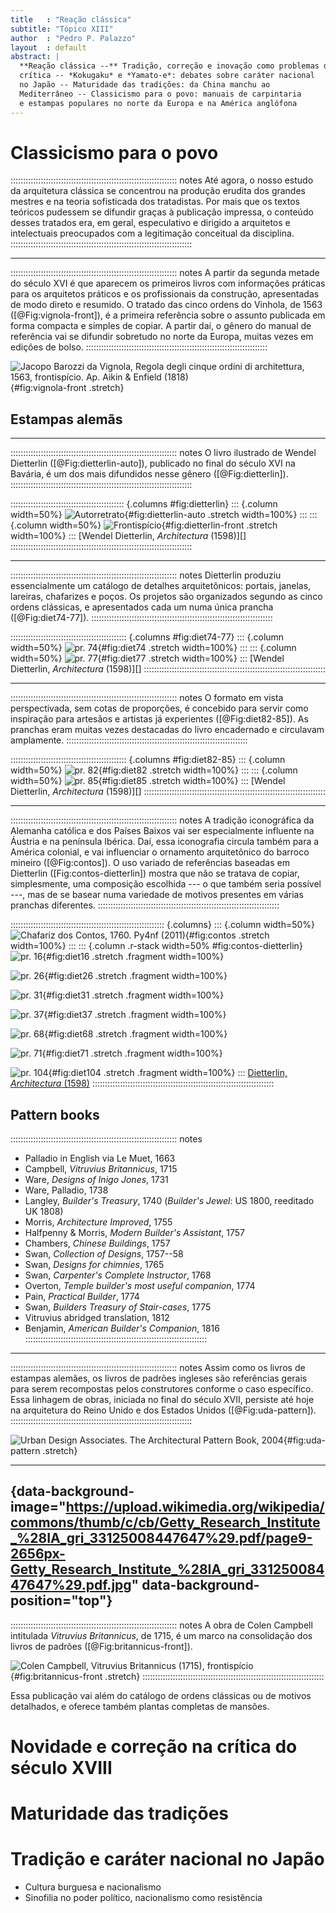 ```yaml
---
title   : "Reação clássica"
subtitle: "Tópico XIII"
author  : "Pedro P. Palazzo"
layout  : default
abstract: |
  **Reação clássica --** Tradição, correção e inovação como problemas da
  crítica -- *Kokugaku* e *Yamato-e*: debates sobre caráter nacional
  no Japão -- Maturidade das tradições: da China manchu ao
  Mediterrâneo -- Classicismo para o povo: manuais de carpintaria
  e estampas populares no norte da Europa e na América anglófona
---
```


# Classicismo para o povo #

:::::::::::::::::::::::::::::::::::::::::::::::::::::::::::::::::: notes
Até agora, o nosso estudo da arquitetura clássica se concentrou na
produção erudita dos grandes mestres e na teoria sofisticada dos
tratadistas. Por mais que os textos teóricos pudessem se difundir graças
à publicação impressa, o conteúdo desses tratados era, em geral,
especulativo e dirigido a arquitetos e intelectuais preocupados com a
legitimação conceitual da disciplina.
::::::::::::::::::::::::::::::::::::::::::::::::::::::::::::::::::::::::

* * * *

:::::::::::::::::::::::::::::::::::::::::::::::::::::::::::::::::: notes
A partir da segunda metade do século XVI é que aparecem os primeiros
livros com informações práticas para os arquitetos práticos e os
profissionais da construção, apresentadas de modo direto e resumido. O
tratado das cinco ordens do Vinhola, de 1563 ([@Fig:vignola-front]), é a
primeira referência sobre o assunto publicada em forma compacta e
simples de copiar. A partir daí, o gênero do manual de referência vai se
difundir sobretudo no norte da Europa, muitas vezes em edições de bolso.
::::::::::::::::::::::::::::::::::::::::::::::::::::::::::::::::::::::::

![Jacopo Barozzi da Vignola, *Regola degli cinque ordini di architettura*, 1563, frontispício. Ap. [Aikin & Enfield (1818)][]](https://upload.wikimedia.org/wikipedia/commons/thumb/7/7d/General_biography%3B_or%2C_Lives%2C_critical_and_historical%2C_of_the_most_eminent_persons_of_all_ages%2C_countries%2C_conditions%2C_and_professions%2C_arranged_according_to_alphabetical_order_%281818%29_%2814796060823%29.jpg/454px-thumbnail.jpg){#fig:vignola-front .stretch}

## Estampas alemãs ##

* * * *

:::::::::::::::::::::::::::::::::::::::::::::::::::::::::::::::::: notes
O livro ilustrado de Wendel Dietterlin ([@Fig:dietterlin-auto]),
publicado no final do século XVI na Bavária, é um dos mais difundidos
nesse gênero ([@Fig:dietterlin]).
::::::::::::::::::::::::::::::::::::::::::::::::::::::::::::::::::::::::

::::::::::::::::::::::::::::::::::::::::::::: {.columns #fig:dietterlin}
::: {.column width=50%}
![Autorretrato](https://upload.wikimedia.org/wikipedia/commons/thumb/2/22/Getty_Research_Institute_%28IA_architectvravona00diet%29.pdf/page7-531px-Getty_Research_Institute_%28IA_architectvravona00diet%29.pdf.jpg){#fig:dietterlin-auto .stretch width=100%}
:::
::: {.column width=50%}
![Frontispício](https://upload.wikimedia.org/wikipedia/commons/thumb/2/22/Getty_Research_Institute_%28IA_architectvravona00diet%29.pdf/page5-522px-Getty_Research_Institute_%28IA_architectvravona00diet%29.pdf.jpg){#fig:dietterlin-front .stretch width=100%}
:::
[Wendel Dietterlin, *Architectura* (1598)][]
::::::::::::::::::::::::::::::::::::::::::::::::::::::::::::::::::::::::

* * * *

:::::::::::::::::::::::::::::::::::::::::::::::::::::::::::::::::: notes
Dietterlin produziu essencialmente um catálogo de detalhes
arquitetônicos: portais, janelas, lareiras, chafarizes e poços. Os
projetos são organizados segundo as cinco ordens clássicas, e
apresentados cada um numa única prancha ([@Fig:diet74-77]).
::::::::::::::::::::::::::::::::::::::::::::::::::::::::::::::::::::::::

:::::::::::::::::::::::::::::::::::::::::::::: {.columns #fig:diet74-77}
::: {.column width=50%}
![pr. 74](https://upload.wikimedia.org/wikipedia/commons/thumb/2/22/Getty_Research_Institute_%28IA_architectvravona00diet%29.pdf/page151-506px-Getty_Research_Institute_%28IA_architectvravona00diet%29.pdf.jpg){#fig:diet74 .stretch width=100%}
:::
::: {.column width=50%}
![pr. 77](https://upload.wikimedia.org/wikipedia/commons/thumb/2/22/Getty_Research_Institute_%28IA_architectvravona00diet%29.pdf/page157-506px-Getty_Research_Institute_%28IA_architectvravona00diet%29.pdf.jpg){#fig:diet77 .stretch width=100%}
:::
[Wendel Dietterlin, *Architectura* (1598)][]
::::::::::::::::::::::::::::::::::::::::::::::::::::::::::::::::::::::::

* * * *

:::::::::::::::::::::::::::::::::::::::::::::::::::::::::::::::::: notes
O formato em vista perspectivada, sem cotas de proporções, é concebido
para servir como inspiração para artesãos e artistas já experientes
([@Fig:diet82-85]). As pranchas eram muitas vezes destacadas do livro
encadernado e circulavam amplamente.
::::::::::::::::::::::::::::::::::::::::::::::::::::::::::::::::::::::::

:::::::::::::::::::::::::::::::::::::::::::::: {.columns #fig:diet82-85}
::: {.column width=50%}
![pr. 82](https://upload.wikimedia.org/wikipedia/commons/thumb/2/22/Getty_Research_Institute_%28IA_architectvravona00diet%29.pdf/page167-506px-Getty_Research_Institute_%28IA_architectvravona00diet%29.pdf.jpg){#fig:diet82 .stretch width=100%}
:::
::: {.column width=50%}
![pr. 85](https://upload.wikimedia.org/wikipedia/commons/thumb/2/22/Getty_Research_Institute_%28IA_architectvravona00diet%29.pdf/page173-506px-Getty_Research_Institute_%28IA_architectvravona00diet%29.pdf.jpg){#fig:diet85 .stretch width=100%}
:::
[Wendel Dietterlin, *Architectura* (1598)][]
::::::::::::::::::::::::::::::::::::::::::::::::::::::::::::::::::::::::

* * * *

:::::::::::::::::::::::::::::::::::::::::::::::::::::::::::::::::: notes
A tradição iconográfica da Alemanha católica e dos Países Baixos vai ser
especialmente influente na Áustria e na península Ibérica. Daí, essa
iconografia circula também para a América colonial, e vai influenciar o
ornamento arquitetônico do barroco mineiro ([@Fig:contos]). O uso
variado de referências baseadas em Dietterlin ([Fig:contos-dietterlin])
mostra que não se tratava de copiar, simplesmente, uma composição
escolhida --- o que também seria possível ---, mas de se basear numa
variedade de motivos presentes em várias pranchas diferentes.
::::::::::::::::::::::::::::::::::::::::::::::::::::::::::::::::::::::::

::::::::::::::::::::::::::::::::::::::::::::::::::::::::::::: {.columns}
::: {.column width=50%}
![Chafariz dos Contos, 1760. [Py4nf (2011)][]](https://upload.wikimedia.org/wikipedia/commons/thumb/4/43/Chafariz_dos_contos_01.jpg/717px-Chafariz_dos_contos_01.jpg){#fig:contos .stretch width=100%}
:::
::: {.column .r-stack width=50% #fig:contos-dietterlin}
![pr. 16](https://upload.wikimedia.org/wikipedia/commons/thumb/2/22/Getty_Research_Institute_%28IA_architectvravona00diet%29.pdf/page35-531px-Getty_Research_Institute_%28IA_architectvravona00diet%29.pdf.jpg){#fig:diet16 .stretch .fragment width=100%}

![pr. 26](https://upload.wikimedia.org/wikipedia/commons/thumb/2/22/Getty_Research_Institute_%28IA_architectvravona00diet%29.pdf/page55-506px-Getty_Research_Institute_%28IA_architectvravona00diet%29.pdf.jpg){#fig:diet26 .stretch .fragment width=100%}

![pr. 31](https://upload.wikimedia.org/wikipedia/commons/thumb/2/22/Getty_Research_Institute_%28IA_architectvravona00diet%29.pdf/page65-506px-Getty_Research_Institute_%28IA_architectvravona00diet%29.pdf.jpg){#fig:diet31 .stretch .fragment width=100%}

![pr. 37](https://upload.wikimedia.org/wikipedia/commons/thumb/2/22/Getty_Research_Institute_%28IA_architectvravona00diet%29.pdf/page77-506px-Getty_Research_Institute_%28IA_architectvravona00diet%29.pdf.jpg){#fig:diet37 .stretch .fragment width=100%}

![pr. 68](https://upload.wikimedia.org/wikipedia/commons/thumb/2/22/Getty_Research_Institute_%28IA_architectvravona00diet%29.pdf/page139-506px-Getty_Research_Institute_%28IA_architectvravona00diet%29.pdf.jpg){#fig:diet68 .stretch .fragment width=100%}

![pr. 71](https://upload.wikimedia.org/wikipedia/commons/thumb/2/22/Getty_Research_Institute_%28IA_architectvravona00diet%29.pdf/page145-506px-Getty_Research_Institute_%28IA_architectvravona00diet%29.pdf.jpg){#fig:diet71 .stretch .fragment width=100%}

![pr. 104](https://upload.wikimedia.org/wikipedia/commons/thumb/2/22/Getty_Research_Institute_%28IA_architectvravona00diet%29.pdf/page211-506px-Getty_Research_Institute_%28IA_architectvravona00diet%29.pdf.jpg){#fig:diet104 .stretch .fragment width=100%}
:::
[Dietterlin, *Architectura* (1598)][]
::::::::::::::::::::::::::::::::::::::::::::::::::::::::::::::::::::::::

## Pattern books ##

:::::::::::::::::::::::::::::::::::::::::::::::::::::::::::::::::: notes
- Palladio in English via Le Muet, 1663
- Campbell, *Vitruvius Britannicus*, 1715
- Ware, *Designs of Inigo Jones*, 1731
- Ware, Palladio, 1738
- Langley, *Builder's Treasury*, 1740 (*Builder's Jewel*: US 1800, reeditado UK 1808)
- Morris, *Architecture Improved*, 1755
- Halfpenny & Morris, *Modern Builder's Assistant*, 1757
- Chambers, *Chinese Buildings*, 1757
- Swan, *Collection of Designs*, 1757--58
- Swan, *Designs for chimnies*, 1765
- Swan, *Carpenter's Complete Instructor*, 1768
- Overton, *Temple builder's most useful companion*, 1774
- Pain, *Practical Builder*, 1774
- Swan, *Builders Treasury of Stair-cases*, 1775
- Vitruvius abridged translation, 1812
- Benjamin, *American Builder's Companion*, 1816
::::::::::::::::::::::::::::::::::::::::::::::::::::::::::::::::::::::::

* * * *

:::::::::::::::::::::::::::::::::::::::::::::::::::::::::::::::::: notes
Assim como os livros de estampas alemães, os livros de padrões ingleses
são referências gerais para serem recompostas pelos construtores
conforme o caso específico. Essa linhagem de obras, iniciada no final do
século XVII, persiste até hoje na arquitetura do Reino Unido e dos
Estados Unidos ([@Fig:uda-pattern]).
::::::::::::::::::::::::::::::::::::::::::::::::::::::::::::::::::::::::

![Urban Design Associates. *The Architectural Pattern Book*, 2004](https://images-na.ssl-images-amazon.com/images/I/419M-VXbH5L.jpg){#fig:uda-pattern .stretch}

* * * *

## {data-background-image="https://upload.wikimedia.org/wikipedia/commons/thumb/c/cb/Getty_Research_Institute_%28IA_gri_33125008447647%29.pdf/page9-2656px-Getty_Research_Institute_%28IA_gri_33125008447647%29.pdf.jpg" data-background-position="top"}

:::::::::::::::::::::::::::::::::::::::::::::::::::::::::::::::::: notes
A obra de Colen Campbell intitulada *Vitruvius Britannicus*, de 1715, é
um marco na consolidação dos livros de padrões
([@Fig:britannicus-front]).

![[Colen Campbell, *Vitruvius Britannicus* (1715)][], frontispício](https://upload.wikimedia.org/wikipedia/commons/thumb/c/cb/Getty_Research_Institute_%28IA_gri_33125008447647%29.pdf/page9-544px-Getty_Research_Institute_%28IA_gri_33125008447647%29.pdf.jpg){#fig:britannicus-front .stretch}
::::::::::::::::::::::::::::::::::::::::::::::::::::::::::::::::::::::::

Essa publicação vai além do catálogo de ordens clássicas ou de motivos
detalhados, e oferece também plantas completas de mansões.

[Aikin & Enfield (1818)]: https://commons.wikimedia.org/wiki/File:General_biography;_or,_Lives,_critical_and_historical,_of_the_most_eminent_persons_of_all_ages,_countries,_conditions,_and_professions,_arranged_according_to_alphabetical_order_(1818)_(14796060823).jpg

[Wendel Dietterlin, autorretrato (1599)]: https://commons.wikimedia.org/wiki/File:Wendel_Dietterlin,_Portrait.jpg

[Dietterlin, *Architectura*, frontispício do v. 3 (1598)]: https://commons.wikimedia.org/wiki/File:Dietterlin_Architectura_frontispice_3e_livre.jpg

[pr. 74]: https://commons.wikimedia.org/wiki/File:Design_for_an_Architectural_Structure_with_a_Hunting_Theme_,_Plate_74_from_Dietterlin%27s_Architettura_MET_DP828567.jpg

[pr. 77]: https://commons.wikimedia.org/wiki/File:Ornament_plate_from_Architettura_MET_DP828568.jpg

[pr. 82]: https://commons.wikimedia.org/wiki/File:Architectura_von_Ausstheilung_-_Symmetria_und_Proportion_der_F%C3%BCnff_Seulen_MET_DP236674.jpg

[pr. 85]: https://commons.wikimedia.org/wiki/File:Design_for_a_Lavabo,_Plate_85_from_Dietterlin%27s_Architectura_MET_DP828570.jpg

<!--,_-->

[Py4nf (2011)]: https://commons.wikimedia.org/wiki/File:Chafariz_dos_contos_01.jpg

[Dietterlin, *Architectura* (1598)]: https://commons.wikimedia.org/wiki/File:Getty_Research_Institute_(IA_architectvravona00diet).pdf

[Colen Campbell, *Vitruvius Britannicus* (1715)]: https://commons.wikimedia.org/w/index.php?title=File%3AGetty_Research_Institute_(IA_gri_33125008447647).pdf

# Novidade e correção na crítica do século XVIII #

# Maturidade das tradições #

# Tradição e caráter nacional no Japão #

- Cultura burguesa e nacionalismo
- Sinofilia no poder político, nacionalismo como resistência

